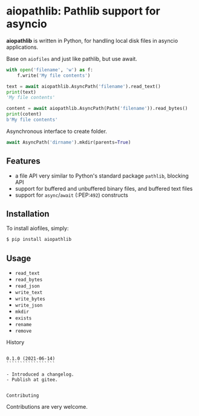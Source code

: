aiopathlib: Pathlib support for asyncio
==================================

**aiopathlib** is written in Python, for handling local
disk files in asyncio applications.

Base on `aiofiles` and just like pathlib, but use await.

```py
with open('filename', 'w') as f:
    f.write('My file contents')

text = await aiopathlib.AsyncPath('filename').read_text()
print(text)
'My file contents'

content = await aiopathlib.AsyncPath(Path('filename')).read_bytes()
print(cotent)
b'My file contents'
```

Asynchronous interface to create folder.

```py
await AsyncPath('dirname').mkdir(parents=True)
```


Features
--------

- a file API very similar to Python's standard package `pathlib`, blocking API
- support for buffered and unbuffered binary files, and buffered text files
- support for ``async``/``await`` (:PEP:`492`) constructs


Installation
------------

To install aiofiles, simply:


```bash
$ pip install aiopathlib
```


Usage
-----


* ``read_text``
* ``read_bytes``
* ``read_json``
* ``write_text``
* ``write_bytes``
* ``write_json``
* ``mkdir``
* ``exists``
* ``rename``
* ``remove``


History
~~~~~~~

0.1.0 (2021-06-14)
``````````````````

- Introduced a changelog.
- Publish at gitee.


Contributing
~~~~~~~~~~~~
Contributions are very welcome.
